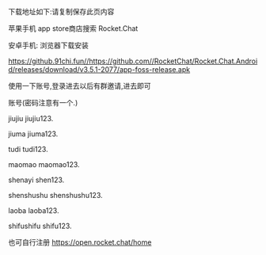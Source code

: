 
下载地址如下:请复制保存此页内容

苹果手机 app store商店搜索 Rocket.Chat

安卓手机:  浏览器下载安装

https://github.91chi.fun//https://github.com//RocketChat/Rocket.Chat.Android/releases/download/v3.5.1-2077/app-foss-release.apk

使用一下账号,登录进去以后有群邀请,进去即可

账号(密码注意有一个.)

jiujiu
jiujiu123.

jiuma
jiuma123.

tudi
tudi123.

maomao
maomao123.

shenayi
shen123.

shenshushu
shenshushu123.

laoba
laoba123.

shifushifu
shifu123.

也可自行注册
https://open.rocket.chat/home
